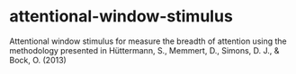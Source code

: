 # attentional-window-stimulus
Attentional window stimulus for measure the breadth of attention using the methodology presented in Hüttermann, S., Memmert, D., Simons, D. J., &amp; Bock, O. (2013)
